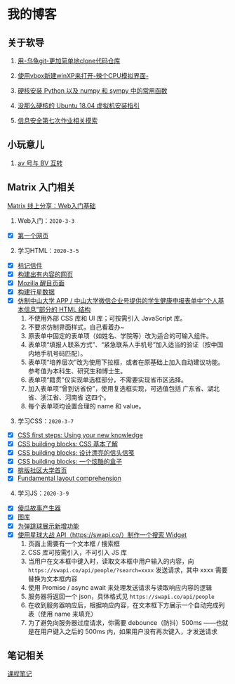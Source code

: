 # 我的博客

## 关于软导

1. <a href="001(forlab01">用-乌龟git-更加简单地clone代码仓库</a>

2. <a href="002(forlab07">使用vbox新建winXP来打开-辣个CPU模拟界面-</a>

3. <a href="003(forlab10">硬核安装 Python 以及 numpy 和 sympy 中的常用函数</a>

4. <a href="004(forlab15">没那么硬核的 Ubuntu 18.04 虚拟机安装指引</a>

5. [信息安全第七次作业相关摸索](work/信息安全/007/guide.md)

## 小玩意儿

1. [av 号与 BV 互转](./AvToBv/atb.html)

## Matrix 入门相关

[Matrix 线上分享：Web入门基础](work/matrix/share_online/web入门基础)

1. Web入门：`2020-3-3`
  - [X] [第一个网页](./work/matrix/step1/001/tmnt.html)
2. 学习HTML：`2020-3-5`
  - [X] [标记信件](./work/matrix/step1/002/001/letter.html)
  - [X] [构建出有内容的网页](./work/matrix/step1/002/002/index.html)
  - [X] [Mozilla 醒目页面](./work/matrix/step1/002/003/index.html)
  - [X] [构建行星数据](./work/matrix/step1/002/004/blank-template.html)
  - [X] [仿制中山大学 APP / 中山大学微信企业号提供的学生健康申报表单中“个人基本信息”部分的 HTML 结构](./work/matrix/step1/002/005/index.html)
     1. 不使用外部 CSS 库和 UI 库；可按需引入 JavaScript 库。
     2. 不要求仿制界面样式，自己看着办~
     3. 原表单中固定的表单项（如姓名、学院等）改为适合的可输入组件。
     4. 表单项“填报人联系方式”、“紧急联系人手机号”加入适当的验证（按中国内地手机号码匹配）。
     5. 表单项“培养层次”改为使用下拉框，或者在原基础上加入自动建议功能。参考值为本科生、研究生和博士生。
     6. 表单项“籍贯”仅实现单选框部分，不需要实现省市区选择。
     7. 加入表单项“曾到访省份”，使用复选框实现，可选值包括 广东省、湖北省、浙江省、河南省 这四个。
     8. 每个表单项均设置合理的 name 和 value。
3. 学习CSS：`2020-3-7`
  - [X] [CSS first steps: Using your new knowledge](./work/matrix/step1/003/001/index.html)
  - [X] [CSS building blocks: CSS 基本了解](./work/matrix/step1/003/002/index.html)
  - [X] [CSS building blocks: 设计漂亮的信头信笺](./work/matrix/step1/003/003/index.html)
  - [X] [CSS building blocks: 一个炫酷的盒子](./work/matrix/step1/003/004/index.html)
  - [X] [排版社区大学首页](./work/matrix/step1/002/005/index.html)
  - [X] [Fundamental layout comprehension](./work/matrix/step1/003/006/index.html)
4. 学习JS：`2020-3-9`
  - [X] [傻瓜故事产生器](./work/matrix/step1/004/001/index.html)
  - [X] [图库](./work/matrix/step1/004/002/index.html)
  - [X] [为弹跳球展示新增功能](./work/matrix/step1/004/003/index.html)
  - [X] [使用星球大战 API（https://swapi.co/）制作一个搜索 Widget](./work/matrix/step1/004/004/index.html)
     1. 页面上需要有一个文本框 / 搜索框
     2. CSS 库可按需引入，不可引入 JS 库
     3. 当用户在文本框中键入时，读取文本框中用户输入的内容，向 `https://swapi.co/api/people/?search=xxxx` 发送请求，其中 xxxx 需要替换为文本框内容
     4. 使用 Promise / async await 来处理发送请求与读取响应内容的逻辑
     5. 服务器将返回一个 json，具体格式见 `https://swapi.co/api/people`
     6. 在收到服务器响应后，根据响应内容，在文本框下方展示一个自动完成列表（使用 name 来填充）
     7. 为了避免向服务器过度请求，你需要 debounce（防抖）500ms ——也就是在用户键入之后的 500ms 内，如果用户没有再次键入，才发送请求

## 笔记相关

[课程笔记](./note.md)